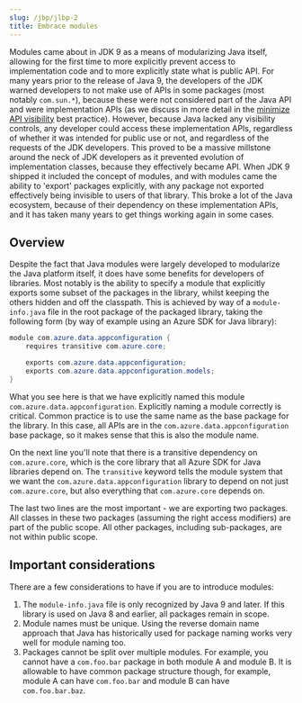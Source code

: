 ```yaml
---
slug: /jbp/jlbp-2
title: Embrace modules
---
```


Modules came about in JDK 9 as a means of modularizing Java itself, allowing for the first time to more explicitly prevent access to implementation code and to more explicitly state what is public API. For many years prior to the release of Java 9, the developers of the JDK warned developers to not make use of APIs in some packages (most notably `com.sun.*`), because these were not considered part of the Java API and were implementation APIs (as we discuss in more detail in the [minimize API visibility](JLBP-7) best practice). However, because Java lacked any visibility controls, any developer could access these implementation APIs, regardless of whether it was intended for public use or not, and regardless of the requests of the JDK developers. This proved to be a massive millstone around the neck of JDK developers as it prevented evolution of implementation classes, because they effectively became API. When JDK 9 shipped it included the concept of modules, and with modules came the ability to 'export' packages explicitly, with any package not exported effectively being invisible to users of that library. This broke a lot of the Java ecosystem, because of their dependency on these implementation APIs, and it has taken many years to get things working again in some cases.

## Overview

Despite the fact that Java modules were largely developed to modularize the Java platform itself, it does have some benefits for developers of libraries. Most notably is the ability to specify a module that explicitly exports some subset of the packages in the library, whilst keeping the others hidden and off the classpath. This is achieved by way of a `module-info.java` file in the root package of the packaged library, taking the following form (by way of example using an Azure SDK for Java library):

```java
module com.azure.data.appconfiguration {
    requires transitive com.azure.core;

    exports com.azure.data.appconfiguration;
    exports com.azure.data.appconfiguration.models;
}
```

What you see here is that we have explicitly named this module `com.azure.data.appconfiguration`. Explicitly naming a module correctly is critical. Common practice is to use the same name as the base package for the library. In this case, all APIs are in the `com.azure.data.appconfiguration` base package, so it makes sense that this is also the module name.

On the next line you'll note that there is a transitive dependency on `com.azure.core`, which is the core library that all Azure SDK for Java libraries depend on. The `transitive` keyword tells the module system that we want the `com.azure.data.appconfiguration` library to depend on not just `com.azure.core`, but also everything that `com.azure.core` depends on.

The last two lines are the most important - we are exporting two packages. All classes in these two packages (assuming the right access modifiers) are part of the public scope. All other packages, including sub-packages, are not within public scope.

## Important considerations

There are a few considerations to have if you are to introduce modules:

1. The `module-info.java` file is only recognized by Java 9 and later. If this library is used on Java 8 and earlier, all packages remain in scope.
2. Module names must be unique. Using the reverse domain name approach that Java has historically used for package naming works very well for module naming too.
3. Packages cannot be split over multiple modules. For example, you cannot have a `com.foo.bar` package in both module A and module B. It is allowable to have common package structure though, for example, module A can have `com.foo.bar` and module B can have `com.foo.bar.baz`.
